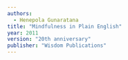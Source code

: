 ```yaml
---
authors:
  - Henepola Gunaratana
title: "Mindfulness in Plain English"
year: 2011
version: "20th anniversary"
publisher: "Wisdom Publications"
---
```

